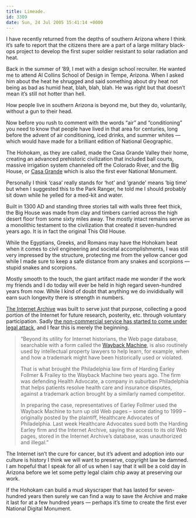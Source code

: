 ```yaml
---
title: Limeade.
id: 3309
date: Sun, 24 Jul 2005 15:41:14 +0000
---
```


I have recently returned from the depths of southern Arizona where I think it’s safe to report that the citizens there are a part of a large military black-ops project to develop the first super soldier resistant to solar radiation and heat.  

Back in the summer of ’89, I met with a design school recruiter. He wanted me to attend Al Collins School of Design in Tempe, Arizona. When I asked him about the heat he shrugged and said something about dry heat not being as bad as humid heat, blah, blah, blah. He was right but that doesn’t mean it’s still not hotter than hell.  

How people live in southern Arizona is beyond me, but they do, voluntarily, without a gun to their head.  

Now before you rush to comment with the words “air” and “conditioning” you need to know that people have lived in that area for centuries, long before the advent of air conditioning, iced drinks, and summer whites — which would have made for a brilliant edition of National Geographic.  

The Hohokam, as they are called, made the Casa Grande Valley their home, creating an advanced prehistoric civilization that included ball courts, massive irrigation system channeled off the Colorado River, and the Big House, or [Casa Grande](http://www.nps.gov/cagr/) which is also the first ever National Monument.  

Personally I think ‘casa’ really stands for ‘hot’ and ‘grande’ means ‘big time’ but when I suggested this to the Park Ranger, he told me I should probably sit down while he yelled for a med-kit and water.  

Built in 1300 <span class="caps">AD</span> and standing three stories tall with walls three feet thick, the Big House was made from clay and timbers carried across the high desert floor from some sixty miles away. The mostly intact remains serve as a monolithic testament to the civilization that created it seven-hundred years ago. It is in fact the original This Old House.  

While the Egyptians, Greeks, and Romans may have the Hohokam beat when it comes to civil engineering and societal accomplishments, I was still very impressed by the structure, protecting me from the yellow cancer god while I made sure to keep a safe distance from any snakes and scorpions — stupid snakes and scorpions.  

Mostly smooth to the touch, the giant artifact made me wonder if the work my friends and I do today will ever be held in high regard seven-hundred years from now. While I kind of doubt that anything we do invididually will earn such longevity there is strength in numbers.  

[The Internet Archive](http://www.archive.org) was built to serve just that purpose, collecting a good portion of the Internet for future research, posterity, etc. through voluntary participation. Sadly [the non-commercial service has started to come under legal attack](http://www.nytimes.com/2005/07/13/technology/13suit.html?ex=1278907200&en=377b4f3f0d459300&ei=5090&partner=rssuserland&emc=rss), and I fear this is merely the beginning.

> “Beyond its utility for Internet historians, the Web page database, searchable with a form called the [Wayback Machine](http://www.waybackmachine.org/), is also routinely used by intellectual property lawyers to help learn, for example, when and how a trademark might have been historically used or violated.  
> 
> That is what brought the Philadelphia law firm of Harding Earley Follmer & Frailey to the Wayback Machine two years ago. The firm was defending Health Advocate, a company in suburban Philadelphia that helps patients resolve health care and insurance disputes, against a trademark action brought by a similarly named competitor.  
> 
> In preparing the case, representatives of Earley Follmer used the Wayback Machine to turn up old Web pages – some dating to 1999 – originally posted by the plaintiff, Healthcare Advocates of Philadelphia. Last week Healthcare Advocates sued both the Harding Earley firm and the Internet Archive, saying the access to its old Web pages, stored in the Internet Archive’s database, was unauthorized and illegal.”

The Internet isn’t the cure for cancer, but it’s advent and adoption into our culture is history I think we will want to preserve, copyright law be damned. I am hopeful that I speak for all of us when I say that it will be a cold day in Arizona before we let some petty legal claim chip away at preserving our work.  

If the Hohokam can build a mud skyscraper that has lasted for seven-hundred years then surely we can find a way to save the Archive and make it last for at a few hundred years — perhaps it’s time to create the first ever National Digital Monument.





